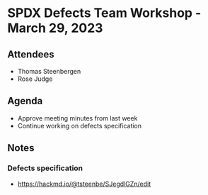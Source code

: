 # SPDX Defects Team Workshop - March 29, 2023 

## Attendees
* Thomas Steenbergen
* Rose Judge

## Agenda
* Approve meeting minutes from last week
* Continue working on defects specification

## Notes
### Defects specification
* https://hackmd.io/@tsteenbe/SJegdlGZn/edit
